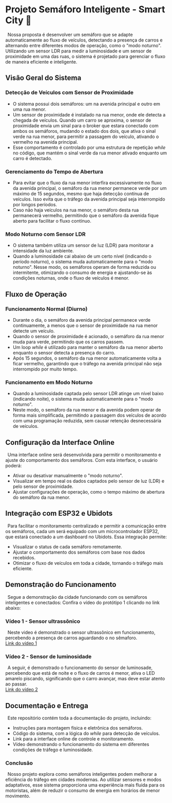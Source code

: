 # Projeto Semáforo Inteligente - Smart City 🚦

&ensp;Nossa proposta é desenvolver um semáforo que se adapte automaticamente ao fluxo de veículos, detectando a presença de carros e alternando entre diferentes modos de operação, como o "modo noturno". Utilizando um sensor LDR para medir a luminosidade e um sensor de proximidade em uma das ruas, o sistema é projetado para gerenciar o fluxo de maneira eficiente e inteligente.

## Visão Geral do Sistema

### Detecção de Veículos com Sensor de Proximidade
- O sistema possui dois semáforos: um na avenida principal e outro em uma rua menor.
- Um sensor de proximidade é instalado na rua menor, onde ele detecta a chegada de veículos. Quando um carro se aproxima, o sensor de proximidade envia um sinal para o broker que estara conectado com ambos os semáforos, mudando o estado dos dois, que ativa o sinal verde na rua menor, para permitir a passagem do veículo, ativando o vermelho na avenida principal.
- Esse comportamento é controlado por uma estrutura de repetição _while_ no código, que mantém o sinal verde da rua menor ativado enquanto um carro é detectado.

### Gerenciamento do Tempo de Abertura
- Para evitar que o fluxo da rua menor interfira excessivamente no fluxo da avenida principal, o semáforo da rua menor permanece verde por um máximo de 15 segundos, mesmo que haja detecção contínua de veículos. Isso evita que o tráfego da avenida principal seja interrompido por longos períodos.
- Caso não haja veículos na rua menor, o semáforo desta rua permanecerá vermelho, permitindo que o semáforo da avenida fique aberto para facilitar o fluxo contínuo.

### Modo Noturno com Sensor LDR
- O sistema também utiliza um sensor de luz (LDR) para monitorar a intensidade da luz ambiente.
- Quando a luminosidade cai abaixo de um certo nível (indicando o período noturno), o sistema muda automaticamente para o "modo noturno". Nesse modo, os semáforos operam de forma reduzida ou intermitente, otimizando o consumo de energia e ajustando-se às condições noturnas, onde o fluxo de veículos é menor.

## Fluxo de Operação

### Funcionamento Normal (Diurno)
- Durante o dia, o semáforo da avenida principal permanece verde continuamente, a menos que o sensor de proximidade na rua menor detecte um veículo.
- Quando o sensor de proximidade é acionado, o semáforo da rua menor muda para verde, permitindo que os carros passem.
- Um loop _while_ é utilizado para manter o semáforo da rua menor aberto enquanto o sensor detecta a presença do carro.
- Após 15 segundos, o semáforo da rua menor automaticamente volta a ficar vermelho, garantindo que o tráfego na avenida principal não seja interrompido por muito tempo.

### Funcionamento em Modo Noturno
- Quando a luminosidade captada pelo sensor LDR atinge um nível baixo (indicando noite), o sistema muda automaticamente para o "modo noturno".
- Neste modo, o semáforo da rua menor e da avenida podem operar de forma mais simplificada, permitindo a passagem dos veículos de acordo com uma programação reduzida, sem causar retenção desnecessária de veículos.

## Configuração da Interface Online

&ensp;Uma interface online será desenvolvida para permitir o monitoramento e ajuste do comportamento dos semáforos. Com esta interface, o usuário poderá:
- Ativar ou desativar manualmente o "modo noturno".
- Visualizar em tempo real os dados captados pelo sensor de luz (LDR) e pelo sensor de proximidade.
- Ajustar configurações de operação, como o tempo máximo de abertura do semáforo da rua menor.

## Integração com ESP32 e Ubidots

&ensp;Para facilitar o monitoramento centralizado e permitir a comunicação entre os semáforos, cada um será equipado com um microcontrolador ESP32, que estará conectado a um dashboard no Ubidots. Essa integração permite:
- Visualizar o status de cada semáforo remotamente.
- Ajustar o comportamento dos semáforos com base nos dados recebidos.
- Otimizar o fluxo de veículos em toda a cidade, tornando o tráfego mais eficiente.

## Demonstração do Funcionamento 

&ensp;Segue a demonstração da cidade funcionando com os semáforos inteligentes e conectados:
Confira o vídeo do protótipo 1 clicando no link abaixo:

### Vídeo 1 - Sensor ultrassônico
&ensp;Neste video é demonstrado o sensor ultrassônico em funcionamento, percebendo a presença de carros aguardando o no sêmaforo. <br>
[Link do vídeo 1](./assets/video_prototipo_1.mp4)

### Vídeo 2 - Sensor de luminosidade

&ensp;A seguir, é demonstrado o funcionamento do sensor de luminosade, percebendo que está de noite e o fluxo de carros é menor, ativa o LED amarelo piscando, significando que o carro avançar, mas deve estar atento ao passar.<br>
[Link do vídeo 2](./assets/video_prototipo_2.mp4)


## Documentação e Entrega

&ensp;Este repositório contém toda a documentação do projeto, incluindo:
- Instruções para montagem física e eletrônica dos semáforos.
- Código do sistema, com a lógica do _while_ para detecção de veículos.
- Link para a interface online de controle e monitoramento.
- Vídeo demonstrando o funcionamento do sistema em diferentes condições de tráfego e luminosidade.

### Conclusão

&ensp;Nosso projeto explora como semáforos inteligentes podem melhorar a eficiência do tráfego em cidades modernas. Ao utilizar sensores e modos adaptativos, esse sistema proporciona uma experiência mais fluida para os motoristas, além de reduzir o consumo de energia em horários de menor movimento.